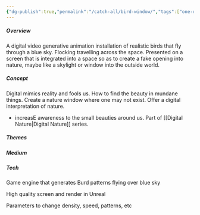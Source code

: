 ```yaml
---
{"dg-publish":true,"permalink":"/catch-all/bird-window/","tags":["one-day-projects","digital-nature"],"updated":"2023-12-09T13:47:26.694-07:00"}
---
```


##### **Overview**
A digital video generative animation installation of realistic birds that fly through a blue sky. Flocking travelling across the space.  Presented on a screen that is integrated into a space so as to create a fake opening into nature, maybe like a skylight or window into the outside world. 

##### **Concept**
Digital mimics reality and fools us. How to find the beauty in mundane things. Create a nature window where one may not exist. Offer a digital interpretation of nature.
- increasE awareness to the small beauties around us. 
Part of [[Digital Nature\|Digital Nature]] series. 

##### **Themes**


##### **Medium**


##### **Tech**


Game engine that generates Burd patterns flying over blue sky 

High quality screen and render in Unreal

Parameters to change density, speed, patterns, etc 

